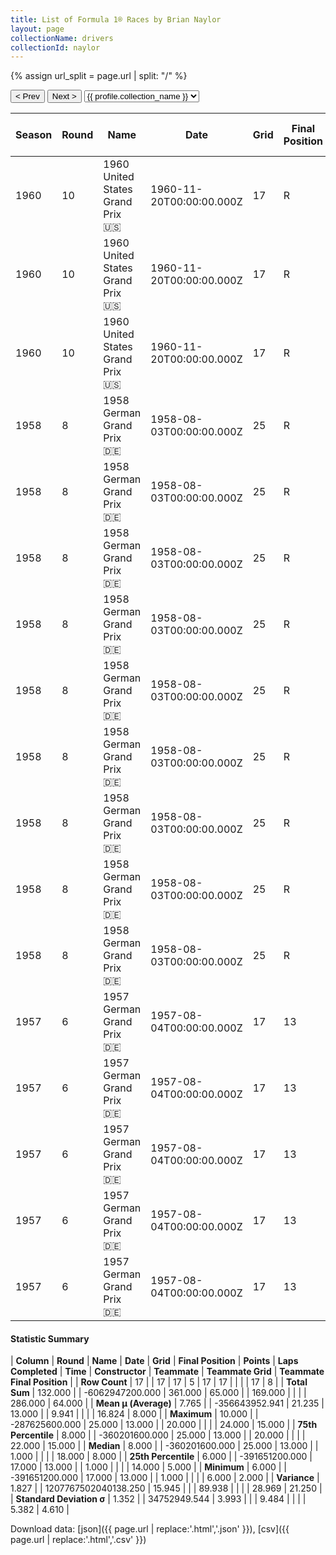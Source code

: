 ```yaml
---
title: List of Formula 1® Races by Brian Naylor
layout: page
collectionName: drivers
collectionId: naylor
---
```


{% assign url_split = page.url | split: "/" %}
<div id="collection-navigation">
<button onclick="selector.options[selector.selectedIndex-1].value && (window.location = selector.options[selector.selectedIndex-1].value);">&lt; Prev</button>
<button onclick="selector.options[selector.selectedIndex+1].value && (window.location = selector.options[selector.selectedIndex+1].value);">Next &gt;</button>
<select id="selector" onchange="this.options[this.selectedIndex].value && (window.location = this.options[this.selectedIndex].value);">
  {% for collectionId in site.data[page.collectionName].refs %}
    {% if collectionId == page.collectionId %}
      {% assign selected = "selected" %}
    {% else %}
      {% assign selected = "" %}
    {% endif %}
    {% assign profile = site.data[page.collectionName][collectionId].profile %}
    <option value="/f1/{{ page.collectionName }}/{{ collectionId }}/{{ url_split[4] }}" {{ selected }}>{{ profile.collection_name }}</option>
  {% endfor %}
</select>
</div>

| Season | Round | Name | Date | Grid | Final Position | Points | Laps Completed | Time | Constructor | Teammate | Teammate Grid | Teammate Final Position |
|--|--|--|--|--|--|--|--|--|--|--|--|--|
| 1960 | 10 | 1960 United States Grand Prix 🇺🇸 | 1960-11-20T00:00:00.000Z | 17 | R | 0.0 | 20 |   | Cooper-Maserati 🇬🇧 | [Wolfgang von Trips 🇩🇪](/f1/drivers/trips) | 16 | 9 |
| 1960 | 10 | 1960 United States Grand Prix 🇺🇸 | 1960-11-20T00:00:00.000Z | 17 | R | 0.0 | 20 |   | Cooper-Maserati 🇬🇧 | [Maurice Trintignant 🇫🇷](/f1/drivers/trintignant) | 19 | 15 |
| 1960 | 10 | 1960 United States Grand Prix 🇺🇸 | 1960-11-20T00:00:00.000Z | 17 | R | 0.0 | 20 |   | Cooper-Maserati 🇬🇧 | [Ian Burgess 🇬🇧](/f1/drivers/burgess) | 23 | R |
| 1958 | 8 | 1958 German Grand Prix 🇩🇪 | 1958-08-03T00:00:00.000Z | 25 | R | 0.0 | 1 |   | Cooper 🇬🇧 | [Roy Salvadori 🇬🇧](/f1/drivers/salvadori) | 6 | 2 |
| 1958 | 8 | 1958 German Grand Prix 🇩🇪 | 1958-08-03T00:00:00.000Z | 25 | R | 0.0 | 1 |   | Cooper 🇬🇧 | [Maurice Trintignant 🇫🇷](/f1/drivers/trintignant) | 7 | 3 |
| 1958 | 8 | 1958 German Grand Prix 🇩🇪 | 1958-08-03T00:00:00.000Z | 25 | R | 0.0 | 1 |   | Cooper 🇬🇧 | [Bruce McLaren 🇳🇿](/f1/drivers/mclaren) | 12 | 5 |
| 1958 | 8 | 1958 German Grand Prix 🇩🇪 | 1958-08-03T00:00:00.000Z | 25 | R | 0.0 | 1 |   | Cooper 🇬🇧 | [Ian Burgess 🇬🇧](/f1/drivers/burgess) | 11 | 7 |
| 1958 | 8 | 1958 German Grand Prix 🇩🇪 | 1958-08-03T00:00:00.000Z | 25 | R | 0.0 | 1 |   | Cooper 🇬🇧 | [Tony Marsh 🇬🇧](/f1/drivers/marsh) | 14 | 8 |
| 1958 | 8 | 1958 German Grand Prix 🇩🇪 | 1958-08-03T00:00:00.000Z | 25 | R | 0.0 | 1 |   | Cooper 🇬🇧 | [Wolfgang Seidel 🇩🇪](/f1/drivers/seidel) | 17 | R |
| 1958 | 8 | 1958 German Grand Prix 🇩🇪 | 1958-08-03T00:00:00.000Z | 25 | R | 0.0 | 1 |   | Cooper 🇬🇧 | [Christian Goethals 🇧🇪](/f1/drivers/goethals) | 23 | R |
| 1958 | 8 | 1958 German Grand Prix 🇩🇪 | 1958-08-03T00:00:00.000Z | 25 | R | 0.0 | 1 |   | Cooper 🇬🇧 | [Dick Gibson 🇬🇧](/f1/drivers/gibson) | 18 | R |
| 1958 | 8 | 1958 German Grand Prix 🇩🇪 | 1958-08-03T00:00:00.000Z | 25 | R | 0.0 | 1 |   | Cooper 🇬🇧 | [Jack Brabham 🇦🇺](/f1/drivers/jack_brabham) | 19 | R |
| 1957 | 6 | 1957 German Grand Prix 🇩🇪 | 1957-08-04T00:00:00.000Z | 17 | 13 | 0.0 | 20 |   | Cooper 🇬🇧 | [Tony Marsh 🇬🇧](/f1/drivers/marsh) | 22 | 15 |
| 1957 | 6 | 1957 German Grand Prix 🇩🇪 | 1957-08-04T00:00:00.000Z | 17 | 13 | 0.0 | 20 |   | Cooper 🇬🇧 | [Roy Salvadori 🇬🇧](/f1/drivers/salvadori) | 14 | R |
| 1957 | 6 | 1957 German Grand Prix 🇩🇪 | 1957-08-04T00:00:00.000Z | 17 | 13 | 0.0 | 20 |   | Cooper 🇬🇧 | [Jack Brabham 🇦🇺](/f1/drivers/jack_brabham) | 18 | R |
| 1957 | 6 | 1957 German Grand Prix 🇩🇪 | 1957-08-04T00:00:00.000Z | 17 | 13 | 0.0 | 20 |   | Cooper 🇬🇧 | [Paul England 🇦🇺](/f1/drivers/england) | 23 | R |
| 1957 | 6 | 1957 German Grand Prix 🇩🇪 | 1957-08-04T00:00:00.000Z | 17 | 13 | 0.0 | 20 |   | Cooper 🇬🇧 | [Dick Gibson 🇬🇧](/f1/drivers/gibson) | 24 | R |

#### Statistic Summary

| **Column** | **Round** | **Name** | **Date** | **Grid** | **Final Position** | **Points** | **Laps Completed** | **Time** | **Constructor** | **Teammate** | **Teammate Grid** | **Teammate Final Position** |
| **Row Count** | 17 |  | 17 | 17 | 5 | 17 | 17 |  |  |  | 17 | 8 |
| **Total Sum** | 132.000 |  | -6062947200.000 | 361.000 | 65.000 |  | 169.000 |  |  |  | 286.000 | 64.000 |
| **Mean μ (Average)** | 7.765 |  | -356643952.941 | 21.235 | 13.000 |  | 9.941 |  |  |  | 16.824 | 8.000 |
| **Maximum** | 10.000 |  | -287625600.000 | 25.000 | 13.000 |  | 20.000 |  |  |  | 24.000 | 15.000 |
| **75th Percentile** | 8.000 |  | -360201600.000 | 25.000 | 13.000 |  | 20.000 |  |  |  | 22.000 | 15.000 |
| **Median** | 8.000 |  | -360201600.000 | 25.000 | 13.000 |  | 1.000 |  |  |  | 18.000 | 8.000 |
| **25th Percentile** | 6.000 |  | -391651200.000 | 17.000 | 13.000 |  | 1.000 |  |  |  | 14.000 | 5.000 |
| **Minimum** | 6.000 |  | -391651200.000 | 17.000 | 13.000 |  | 1.000 |  |  |  | 6.000 | 2.000 |
| **Variance** | 1.827 |  | 1207767502040138.250 | 15.945 |  |  | 89.938 |  |  |  | 28.969 | 21.250 |
| **Standard Deviation σ** | 1.352 |  | 34752949.544 | 3.993 |  |  | 9.484 |  |  |  | 5.382 | 4.610 |

Download data: [json]({{ page.url | replace:'.html','.json' }}), [csv]({{ page.url | replace:'.html','.csv' }})
